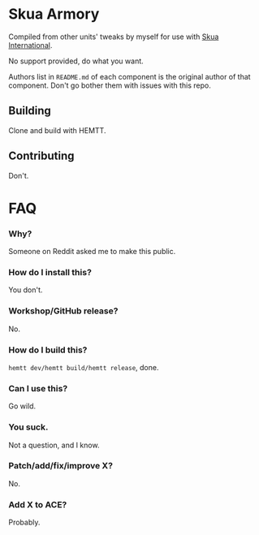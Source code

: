 # Skua Armory

Compiled from other units' tweaks by myself for use with [Skua International](https://discord.gg/z6qEYBTqKn).

No support provided, do what you want.

Authors list in `README.md` of each component is the original author of that component. Don't go bother them with issues with this repo.

## Building
Clone and build with HEMTT.

## Contributing
Don't.

# FAQ

### Why?
Someone on Reddit asked me to make this public.
### How do I install this?
You don't.
### Workshop/GitHub release?
No.
### How do I build this?
`hemtt dev/hemtt build/hemtt release`, done.
### Can I use this?
Go wild.
### You suck.
Not a question, and I know.
### Patch/add/fix/improve X?
No.
### Add X to ACE?
Probably.

